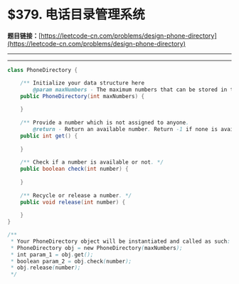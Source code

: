 # $379. 电话目录管理系统

**题目链接：**[https://leetcode-cn.com/problems/design-phone-directory](https://leetcode-cn.com/problems/design-phone-directory)

---

<Cards card="leetcode_379_design-phone-directory"></Cards>

---

```java
class PhoneDirectory {

    /** Initialize your data structure here
        @param maxNumbers - The maximum numbers that can be stored in the phone directory. */
    public PhoneDirectory(int maxNumbers) {
        
    }
    
    /** Provide a number which is not assigned to anyone.
        @return - Return an available number. Return -1 if none is available. */
    public int get() {
        
    }
    
    /** Check if a number is available or not. */
    public boolean check(int number) {
        
    }
    
    /** Recycle or release a number. */
    public void release(int number) {
        
    }
}

/**
 * Your PhoneDirectory object will be instantiated and called as such:
 * PhoneDirectory obj = new PhoneDirectory(maxNumbers);
 * int param_1 = obj.get();
 * boolean param_2 = obj.check(number);
 * obj.release(number);
 */
```